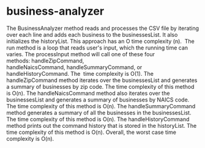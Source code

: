 # business-analyzer

The BusinessAnalyzer method reads and processes the CSV file by iterating over each line and adds each business to the businessesList. It also initializes the historyList. This approach has an O time complexity (n). 
The run method is a loop that reads user's input, which the running time can varies.
The processInput method will call one of these four methods: handleZipCommand, handleNaicsCommand, handleSummaryCommand, or handleHistoryCommand. The  time complexity is O(1).
The handleZipCommand method iterates over the businessesList and generates a summary of businesses by zip code. The time complexity of this method is O(n).
The handleNaicsCommand method also iterates over the businessesList and generates a summary of businesses by NAICS code. The time complexity of this method is O(n).
The handleSummaryCommand method generates a summary of all the businesses in the businessesList. The time complexity of this method is O(n).
The handleHistoryCommand method prints out the command history that is stored in the historyList. The time complexity of this method is O(n).
Overall, the worst case time complexity is O(n).
